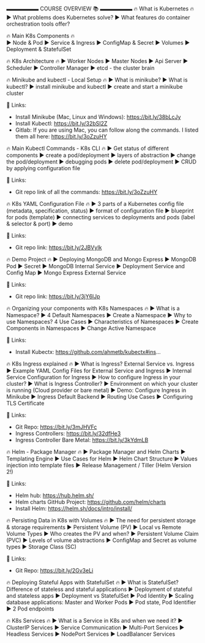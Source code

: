 ▬▬▬▬▬▬ COURSE OVERVIEW 📚  ▬▬▬▬▬▬
🔥  What is Kubernetes 🔥 
►  What problems does Kubernetes solve?
►  What features do container orchestration tools offer?

🔥  Main K8s Components 🔥  
►  Node & Pod
►  Service & Ingress
►  ConfigMap & Secret
►  Volumes
►  Deployment & StatefulSet

🔥  K8s Architecture 🔥
►  Worker Nodes
►  Master Nodes
►  Api Server
►  Scheduler
►  Controller Manager
►  etcd - the cluster brain

🔥  Minikube and kubectl - Local Setup 🔥
►  What is minikube?
►  What is kubectl?
►   install minikube and kubectl
►  create and start a minikube cluster

🔗 Links:
- Install Minikube (Mac, Linux and Windows): https://bit.ly/38bLcJy 
- Install Kubectl: https://bit.ly/32bSI2Z
- Gitlab: If you are using Mac, you can follow along the commands. I listed them all here: https://bit.ly/3oZzuHY

🔥  Main Kubectl Commands - K8s CLI 🔥
►  Get status of different components
►  create a pod/deployment
►  layers of abstraction
►  change the pod/deployment
►  debugging pods
►  delete pod/deployment
►  CRUD by applying configuration file

🔗 Links: 
- Git repo link of all the commands: https://bit.ly/3oZzuHY

🔥  K8s YAML Configuration File 🔥
►  3 parts of a Kubernetes config file (metadata, specification, status)
►  format of configuration file
►  blueprint for pods (template)
►  connecting services to deployments and pods (label & selector & port)
►  demo

🔗 Links:
- Git repo link: https://bit.ly/2JBVyIk

🔥 Demo Project 🔥
►  Deploying MongoDB and Mongo Express
►  MongoDB Pod
►  Secret
►  MongoDB Internal Service
►  Deployment Service and Config Map
►  Mongo Express External Service

🔗 Links:
- Git repo link: https://bit.ly/3jY6lJp

🔥  Organizing your components with K8s Namespaces 🔥
►  What is a Namespace?
►  4 Default Namespaces
►  Create a Namespace
►  Why to use Namespaces? 4 Use Cases
►  Characteristics of Namespaces
►  Create Components in Namespaces
►  Change Active Namespace

🔗 Links:
- Install Kubectx: https://github.com/ahmetb/kubectx#ins...

🔥  K8s Ingress explained 🔥
►  What is Ingress? External Service vs. Ingress
►  Example YAML Config Files for External Service and Ingress
►  Internal Service Configuration for Ingress
►  How to configure Ingress in your cluster?
►  What is Ingress Controller?
►  Environment on which your cluster is running (Cloud provider or bare metal)
►  Demo: Configure Ingress in Minikube
►  Ingress Default Backend
►  Routing Use Cases
►  Configuring TLS Certificate

🔗 Links:
- Git Repo: https://bit.ly/3mJHVFc
- Ingress Controllers: https://bit.ly/32dfHe3
- Ingress Controller Bare Metal: https://bit.ly/3kYdmLB

🔥  Helm - Package Manager 🔥
►  Package Manager and Helm Charts
►  Templating Engine
►  Use Cases for Helm
►  Helm Chart Structure
►  Values injection into template files
►  Release Management / Tiller (Helm Version 2!)

🔗 Links:
- Helm hub: https://hub.helm.sh/
- Helm charts GitHub Project: https://github.com/helm/charts
- Install Helm: https://helm.sh/docs/intro/install/

🔥  Persisting Data in K8s with Volumes 🔥
►  The need for persistent storage & storage requirements
►  Persistent Volume (PV)
►  Local vs Remote Volume Types
►  Who creates the PV and when?
►  Persistent Volume Claim (PVC)
►  Levels of volume abstractions
►  ConfigMap and Secret as volume types
►  Storage Class (SC)

🔗 Links:
- Git Repo: https://bit.ly/2Gv3eLi

🔥  Deploying Stateful Apps with StatefulSet 🔥
►  What is StatefulSet? Difference of stateless and stateful applications
►  Deployment of stateful and stateless apps
►  Deployment vs StatefulSet
►  Pod Identity
►  Scaling database applications: Master and Worker Pods
►  Pod state, Pod Identifier
►  2 Pod endpoints

🔥  K8s Services 🔥
►   What is a Service in K8s and when we need it?
►  ClusterIP Services
►  Service Communication
►  Multi-Port Services
►  Headless Services
►  NodePort Services
►  LoadBalancer Services